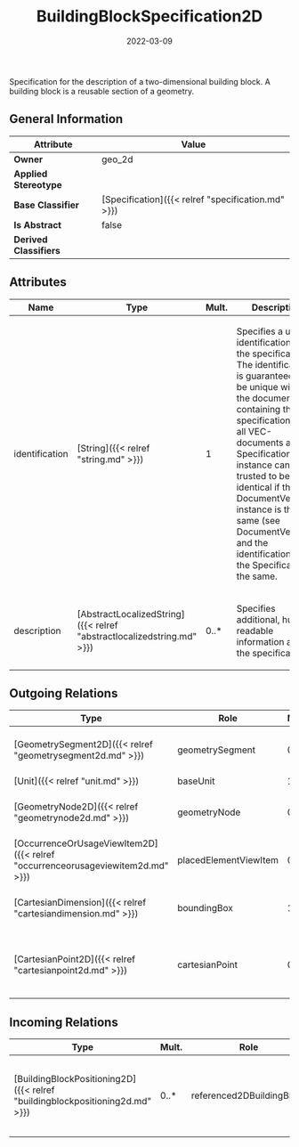 ﻿---
title: BuildingBlockSpecification2D
toc: false
type: specs
date: "2022-03-09"
draft: false
specification: VEC
version: 2.0.0
documentType: "Recommendation"
elementType: Class
classes:
  - BuildingBlockSpecification2D
menu_name: vec-2.0.0
---
<p> Specification for the description of a two-dimensional building block. A building block is a reusable section of a geometry.      </p>

## General Information

| Attribute               | Value |
|-------------------------|-------|
| **Owner**               | geo_2d |
| **Applied Stereotype**  |   |
| **Base Classifier**     | [Specification]({{< relref "specification.md" >}})<br/>  |
| **Is Abstract**         | false |
| **Derived Classifiers** |   |

## Attributes
|  Name  |  Type  |  Mult.  |  Description  |  Owning Classifier  |
|--------|--------|---------|---------------|--------------|
|identification | [String]({{< relref "string.md" >}}) | 1 | <p> Specifies a unique identification of the specification. The identification is guaranteed to be unique within the document containing the specification. For all VEC-documents a Specification-instance can be trusted to be identical if the DocumentVersion-instance is the same (see DocumentVersion) and the identification of the Specification is the same.      </p> | [Specification]({{< relref "specification.md" >}}) |
|description | [AbstractLocalizedString]({{< relref "abstractlocalizedstring.md" >}}) | 0..* | <p> Specifies additional, human readable information about the specification.      </p> | [Specification]({{< relref "specification.md" >}}) |

## Outgoing Relations
|    Type  |   Role   |   Mult.   |   Mult.   |   Description   |
|----------|----------|-----------|-----------|-----------------|
| [GeometrySegment2D]({{< relref "geometrysegment2d.md" >}}) | geometrySegment | 0..* | 1 | Specifies the GeometrySegment2Ds defined by the BuildingBlockSpecification2D. |
| [Unit]({{< relref "unit.md" >}}) | baseUnit | 1 | 0..* |  |
| [GeometryNode2D]({{< relref "geometrynode2d.md" >}}) | geometryNode | 0..* | 1 | Specifies the GeometryNode2Ds defined by the BuildingBlockSpecification2D. |
| [OccurrenceOrUsageViewItem2D]({{< relref "occurrenceorusageviewitem2d.md" >}}) | placedElementViewItem | 0..* | 1 | Specifies the view items for OccurrenceOrUsages on a BuildingBlockSpecification2D. |
| [CartesianDimension]({{< relref "cartesiandimension.md" >}}) | boundingBox | 1 | 0..1 | Specifies the size of the area described by the BuildingBlockSpecification2D in Cartesian dimensions. |
| [CartesianPoint2D]({{< relref "cartesianpoint2d.md" >}}) | cartesianPoint | 0..* | 0..1 | <p> Specifies the CartesianPoint2Ds that are used in the BuildingBlockSpecification2D.      </p> |
##  Incoming Relations
|    Type  |   Mult.  |   Role    |   Mult.   |   Description  |
|----------|----------|-----------|-----------|----------------|
| [BuildingBlockPositioning2D]({{< relref "buildingblockpositioning2d.md" >}}) | 0..* | referenced2DBuildingBlock | 1 | References the building block which is placed on the harness drawing. |

